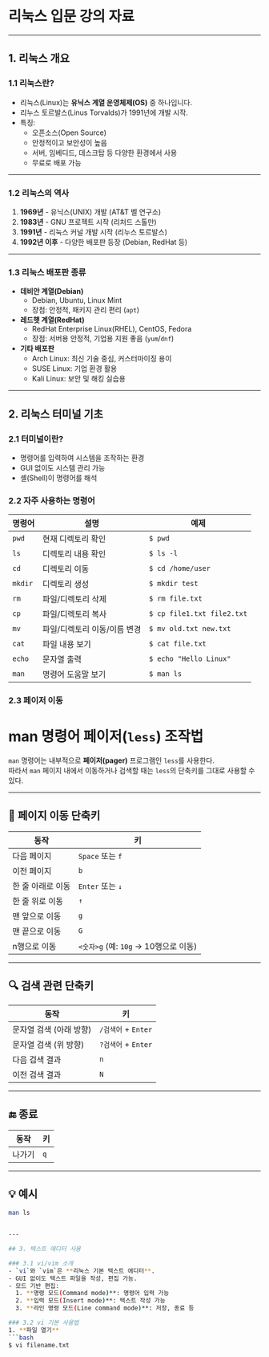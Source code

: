 # 리눅스 입문 강의 자료

---

## 1. 리눅스 개요

### 1.1 리눅스란?
- 리눅스(Linux)는 **유닉스 계열 운영체제(OS)** 중 하나입니다.
- 리누스 토르발스(Linus Torvalds)가 1991년에 개발 시작.
- 특징:
  - 오픈소스(Open Source)
  - 안정적이고 보안성이 높음
  - 서버, 임베디드, 데스크탑 등 다양한 환경에서 사용
  - 무료로 배포 가능

---

### 1.2 리눅스의 역사
1. **1969년** - 유닉스(UNIX) 개발 (AT&T 벨 연구소)
2. **1983년** - GNU 프로젝트 시작 (리처드 스톨만)
3. **1991년** - 리눅스 커널 개발 시작 (리누스 토르발스)
4. **1992년 이후** - 다양한 배포판 등장 (Debian, RedHat 등)

---

### 1.3 리눅스 배포판 종류
- **데비안 계열(Debian)**  
  - Debian, Ubuntu, Linux Mint  
  - 장점: 안정적, 패키지 관리 편리 (`apt`)
- **레드햇 계열(RedHat)**  
  - RedHat Enterprise Linux(RHEL), CentOS, Fedora  
  - 장점: 서버용 안정적, 기업용 지원 좋음 (`yum`/`dnf`)
- **기타 배포판**  
  - Arch Linux: 최신 기술 중심, 커스터마이징 용이  
  - SUSE Linux: 기업 환경 활용  
  - Kali Linux: 보안 및 해킹 실습용  

---

## 2. 리눅스 터미널 기초

### 2.1 터미널이란?
- 명령어를 입력하여 시스템을 조작하는 환경
- GUI 없이도 시스템 관리 가능
- 셸(Shell)이 명령어를 해석

### 2.2 자주 사용하는 명령어
| 명령어 | 설명 | 예제 |
|--------|------|------|
| `pwd` | 현재 디렉토리 확인 | `$ pwd` |
| `ls` | 디렉토리 내용 확인 | `$ ls -l` |
| `cd` | 디렉토리 이동 | `$ cd /home/user` |
| `mkdir` | 디렉토리 생성 | `$ mkdir test` |
| `rm` | 파일/디렉토리 삭제 | `$ rm file.txt` |
| `cp` | 파일/디렉토리 복사 | `$ cp file1.txt file2.txt` |
| `mv` | 파일/디렉토리 이동/이름 변경 | `$ mv old.txt new.txt` |
| `cat` | 파일 내용 보기 | `$ cat file.txt` |
| `echo` | 문자열 출력 | `$ echo "Hello Linux"` |
| `man` | 명령어 도움말 보기 | `$ man ls` |

### 2.3 페이저 이동

# man 명령어 페이저(`less`) 조작법

`man` 명령어는 내부적으로 **페이저(pager)** 프로그램인 `less`를 사용한다.  
따라서 `man` 페이지 내에서 이동하거나 검색할 때는 `less`의 단축키를 그대로 사용할 수 있다.

---

## 📖 페이지 이동 단축키

| 동작 | 키 |
|------|----|
| 다음 페이지 | `Space` 또는 `f` |
| 이전 페이지 | `b` |
| 한 줄 아래로 이동 | `Enter` 또는 `↓` |
| 한 줄 위로 이동 | `↑` |
| 맨 앞으로 이동 | `g` |
| 맨 끝으로 이동 | `G` |
| n행으로 이동 | `<숫자>g` (예: `10g` → 10행으로 이동) |

---

## 🔍 검색 관련 단축키

| 동작 | 키 |
|------|----|
| 문자열 검색 (아래 방향) | `/검색어` + `Enter` |
| 문자열 검색 (위 방향) | `?검색어` + `Enter` |
| 다음 검색 결과 | `n` |
| 이전 검색 결과 | `N` |

---

## 🔚 종료

| 동작 | 키 |
|------|----|
| 나가기 | `q` |

---

## 💡 예시

```bash
man ls


---

## 3. 텍스트 에디터 사용

### 3.1 vi/vim 소개
- `vi`와 `vim`은 **리눅스 기본 텍스트 에디터**.
- GUI 없이도 텍스트 파일을 작성, 편집 가능.
- 모드 기반 편집:
  1. **명령 모드(Command mode)**: 명령어 입력 가능
  2. **입력 모드(Insert mode)**: 텍스트 작성 가능
  3. **라인 명령 모드(Line command mode)**: 저장, 종료 등

### 3.2 vi 기본 사용법
1. **파일 열기**
```bash
$ vi filename.txt

